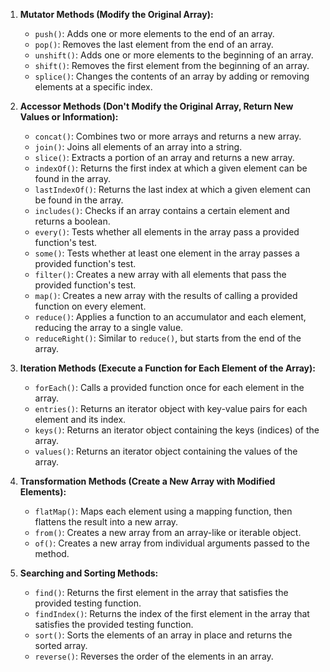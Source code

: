 1. **Mutator Methods (Modify the Original Array):**
   - `push()`: Adds one or more elements to the end of an array.
   - `pop()`: Removes the last element from the end of an array.
   - `unshift()`: Adds one or more elements to the beginning of an array.
   - `shift()`: Removes the first element from the beginning of an array.
   - `splice()`: Changes the contents of an array by adding or removing elements at a specific index.

2. **Accessor Methods (Don't Modify the Original Array, Return New Values or Information):**
   - `concat()`: Combines two or more arrays and returns a new array.
   - `join()`: Joins all elements of an array into a string.
   - `slice()`: Extracts a portion of an array and returns a new array.
   - `indexOf()`: Returns the first index at which a given element can be found in the array.
   - `lastIndexOf()`: Returns the last index at which a given element can be found in the array.
   - `includes()`: Checks if an array contains a certain element and returns a boolean.
   - `every()`: Tests whether all elements in the array pass a provided function's test.
   - `some()`: Tests whether at least one element in the array passes a provided function's test.
   - `filter()`: Creates a new array with all elements that pass the provided function's test.
   - `map()`: Creates a new array with the results of calling a provided function on every element.
   - `reduce()`: Applies a function to an accumulator and each element, reducing the array to a single value.
   - `reduceRight()`: Similar to `reduce()`, but starts from the end of the array.

3. **Iteration Methods (Execute a Function for Each Element of the Array):**
   - `forEach()`: Calls a provided function once for each element in the array.
   - `entries()`: Returns an iterator object with key-value pairs for each element and its index.
   - `keys()`: Returns an iterator object containing the keys (indices) of the array.
   - `values()`: Returns an iterator object containing the values of the array.

4. **Transformation Methods (Create a New Array with Modified Elements):**
   - `flatMap()`: Maps each element using a mapping function, then flattens the result into a new array.
   - `from()`: Creates a new array from an array-like or iterable object.
   - `of()`: Creates a new array from individual arguments passed to the method.

5. **Searching and Sorting Methods:**
   - `find()`: Returns the first element in the array that satisfies the provided testing function.
   - `findIndex()`: Returns the index of the first element in the array that satisfies the provided testing function.
   - `sort()`: Sorts the elements of an array in place and returns the sorted array.
   - `reverse()`: Reverses the order of the elements in an array.

